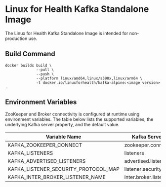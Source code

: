 # Linux for Health Kafka Standalone Image

The Linux for Health Kafka Standalone Image is intended for non-production use.

## Build Command

```
docker buildx build \
              --pull \
              --push \
              --platform linux/amd64,linux/s390x,linux/arm64 \
              -t docker.io/linuxforhealth/kafka-alpine:<image version> .
```

## Environment Variables

ZooKeeper and Broker connectivity is configured at runtime using environment variables. The table below
lists the supported variables, the underlying Kafka server property, and the default value.

| Variable Name | Kafka Server Property | Default Value |
| ------------- | --------------------- | ------------- |
| KAFKA_ZOOKEEPER_CONNECT | zookeeper.connect | zookeeper:2181 |
| KAFKA_LISTENERS | listeners | PLAINTEXT://:9092 |
| KAFKA_ADVERTISED_LISTENERS | advertised.listeners | PLAINTEXT://localhost:9092 |
| KAFKA_LISTENER_SECURITY_PROTOCOL_MAP | listener.security.protocol.map | PLAINTEXT:PLAINTEXT |
| KAFKA_INTER_BROKER_LISTENER_NAME | inter.broker.listener.name | PLAINTEXT |
